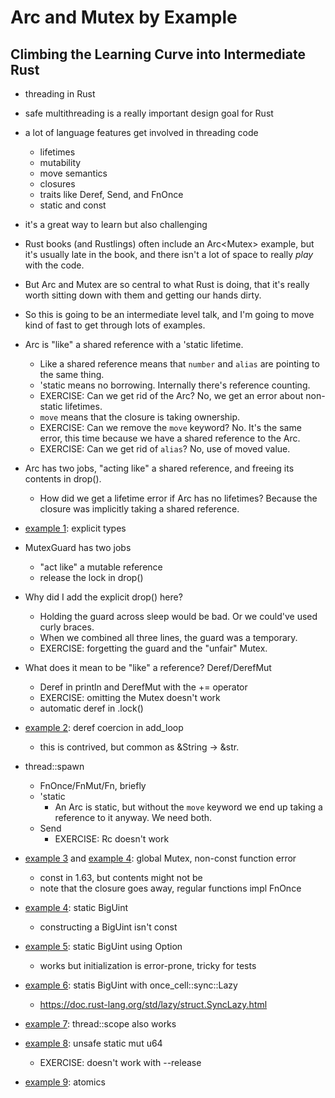# Arc and Mutex by Example
## Climbing the Learning Curve into Intermediate Rust

- threading in Rust
- safe multithreading is a really important design goal for Rust
- a lot of language features get involved in threading code
    - lifetimes
    - mutability
    - move semantics
    - closures
    - traits like Deref, Send, and FnOnce
    - static and const
- it's a great way to learn but also challenging
- Rust books (and Rustlings) often include an Arc<Mutex<T>> example, but it's
  usually late in the book, and there isn't a lot of space to really *play*
  with the code.
- But Arc and Mutex are so central to what Rust is doing, that it's really
  worth sitting down with them and getting our hands dirty.
- So this is going to be an intermediate level talk, and I'm going
  to move kind of fast to get through lots of examples.

- Arc is "like" a shared reference with a 'static lifetime.
    - Like a shared reference means that `number` and `alias` are
      pointing to the same thing.
    - 'static means no borrowing. Internally there's reference
      counting.
    - EXERCISE: Can we get rid of the Arc? No, we get an error
      about non-static lifetimes.
    - `move` means that the closure is taking ownership.
    - EXERCISE: Can we remove the `move` keyword? No. It's the same
      error, this time because we have a shared reference to the
      Arc.
    - EXERCISE: Can we get rid of `alias`? No, use of moved value.
- Arc has two jobs, "acting like" a shared reference, and freeing
  its contents in drop().
    - How did we get a lifetime error if Arc has no lifetimes?
      Because the closure was implicitly taking a shared reference.
- [example 1](examples/1.rs): explicit types
- MutexGuard has two jobs
    - "act like" a mutable reference
    - release the lock in drop()
- Why did I add the explicit drop() here?
    - Holding the guard across sleep would be bad. Or we could've
      used curly braces.
    - When we combined all three lines, the guard was a temporary.
    - EXERCISE: forgetting the guard and the "unfair" Mutex.
- What does it mean to be "like" a reference? Deref/DerefMut
    - Deref in println and DerefMut with the += operator
    - EXERCISE: omitting the Mutex doesn't work
    - automatic deref in .lock()
- [example 2](examples/2.rs): deref coercion in add\_loop
    - this is contrived, but common as &String -> &str.
- thread::spawn
    - FnOnce/FnMut/Fn, briefly
    - 'static
        - An Arc is static, but without the `move` keyword we end
          up taking a reference to it anyway. We need both.
    - Send
        - EXERCISE: Rc doesn't work
- [example 3](examples/3.rs) and [example 4](examples/4.rs): global Mutex, non-const function error
    - const in 1.63, but contents might not be
    - note that the closure goes away, regular functions impl FnOnce
- [example 4](examples/4.rs): static BigUint
    - constructing a BigUint isn't const
- [example 5](examples/5.rs): static BigUint using Option
    - works but initialization is error-prone, tricky for tests
- [example 6](examples/6.rs): statis BigUint with once\_cell::sync::Lazy
    - https://doc.rust-lang.org/std/lazy/struct.SyncLazy.html
- [example 7](examples/7.rs): thread::scope also works
- [example 8](examples/8.rs): unsafe static mut u64
    - EXERCISE: doesn't work with --release
- [example 9](examples/9.rs): atomics
